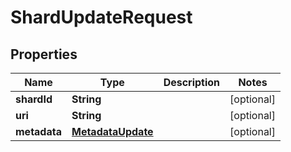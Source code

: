 

# ShardUpdateRequest


## Properties

| Name | Type | Description | Notes |
|------------ | ------------- | ------------- | -------------|
|**shardId** | **String** |  |  [optional] |
|**uri** | **String** |  |  [optional] |
|**metadata** | [**MetadataUpdate**](MetadataUpdate.md) |  |  [optional] |



